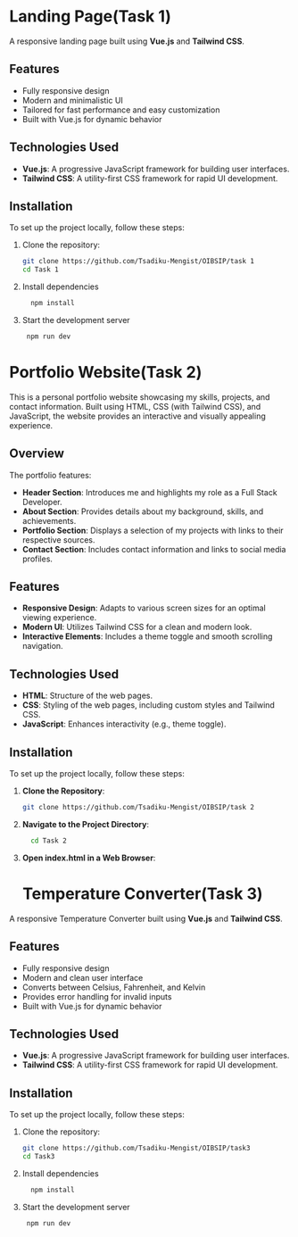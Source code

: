 # Landing Page(Task 1)

A responsive landing page built using **Vue.js** and **Tailwind CSS**.

## Features

- Fully responsive design
- Modern and minimalistic UI
- Tailored for fast performance and easy customization
- Built with Vue.js for dynamic behavior

## Technologies Used

- **Vue.js**: A progressive JavaScript framework for building user interfaces.
- **Tailwind CSS**: A utility-first CSS framework for rapid UI development.

## Installation

To set up the project locally, follow these steps:

1. Clone the repository:
   ```bash
   git clone https://github.com/Tsadiku-Mengist/OIBSIP/task 1
   cd Task 1

2. Install dependencies
   ```bash
     npm install

3. Start the development server
   ```bash
    npm run dev

   
# Portfolio Website(Task 2)

This is a personal portfolio website showcasing my skills, projects, and contact information. Built using HTML, CSS (with Tailwind CSS), and JavaScript, the website provides an interactive and visually appealing experience.

## Overview

The portfolio features:
- **Header Section**: Introduces me and highlights my role as a Full Stack Developer.
- **About Section**: Provides details about my background, skills, and achievements.
- **Portfolio Section**: Displays a selection of my projects with links to their respective sources.
- **Contact Section**: Includes contact information and links to social media profiles.

## Features

- **Responsive Design**: Adapts to various screen sizes for an optimal viewing experience.
- **Modern UI**: Utilizes Tailwind CSS for a clean and modern look.
- **Interactive Elements**: Includes a theme toggle and smooth scrolling navigation.

## Technologies Used

- **HTML**: Structure of the web pages.
- **CSS**: Styling of the web pages, including custom styles and Tailwind CSS.
- **JavaScript**: Enhances interactivity (e.g., theme toggle).

## Installation

To set up the project locally, follow these steps:

1. **Clone the Repository**:
   ```bash
   git clone https://github.com/Tsadiku-Mengist/OIBSIP/task 2

2. **Navigate to the Project Directory**:
   ```bash
     cd Task 2
   
 3. **Open index.html in a Web Browser**:


    # Temperature Converter(Task 3)

A responsive Temperature Converter built using **Vue.js** and **Tailwind CSS**.

## Features

- Fully responsive design
- Modern and clean user interface
- Converts between Celsius, Fahrenheit, and Kelvin
- Provides error handling for invalid inputs
- Built with Vue.js for dynamic behavior

## Technologies Used

- **Vue.js**: A progressive JavaScript framework for building user interfaces.
- **Tailwind CSS**: A utility-first CSS framework for rapid UI development.

## Installation

To set up the project locally, follow these steps:

1. Clone the repository:
   ```bash
   git clone https://github.com/Tsadiku-Mengist/OIBSIP/task3
   cd Task3

2. Install dependencies
   ```bash
     npm install

3. Start the development server
   ```bash
    npm run dev
   
